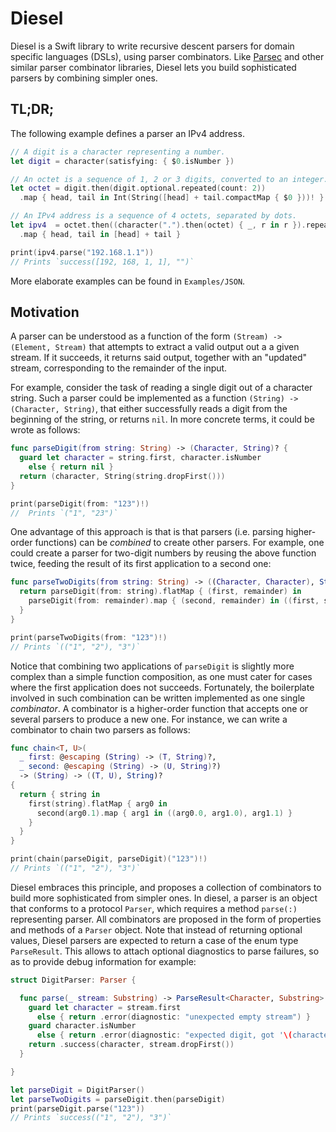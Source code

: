 # Diesel

Diesel is a Swift library to write recursive descent parsers for domain specific languages (DSLs),
using parser combinators.
Like [Parsec](https://hackage.haskell.org/package/parsec) and other similar parser combinator libraries,
Diesel lets you build sophisticated parsers by combining simpler ones.

## TL;DR;

The following example defines a parser an IPv4 address.

```swift
// A digit is a character representing a number.
let digit = character(satisfying: { $0.isNumber })

// An octet is a sequence of 1, 2 or 3 digits, converted to an integer.
let octet = digit.then(digit.optional.repeated(count: 2))
  .map { head, tail in Int(String([head] + tail.compactMap { $0 }))! }

// An IPv4 address is a sequence of 4 octets, separated by dots.
let ipv4  = octet.then((character(".").then(octet) { _, r in r }).repeated(count: 3))
  .map { head, tail in [head] + tail }

print(ipv4.parse("192.168.1.1"))
// Prints `success([192, 168, 1, 1], "")`
```

More elaborate examples can be found in `Examples/JSON`.

## Motivation

A parser can be understood as a function of the form `(Stream) -> (Element, Stream)`
that attempts to extract a valid output out a a given stream.
If it succeeds, it returns said output,
together with an "updated" stream, corresponding to the remainder of the input.

For example, consider the task of reading a single digit out of a character string.
Such a parser could be implemented as a function `(String) -> (Character, String)`,
that either successfully reads a digit from the beginning of the string, or returns `nil`.
In more concrete terms, it could be wrote as follows:

```swift
func parseDigit(from string: String) -> (Character, String)? {
  guard let character = string.first, character.isNumber
    else { return nil }
  return (character, String(string.dropFirst()))
}

print(parseDigit(from: "123")!)
//  Prints `("1", "23")`
```

One advantage of this approach is that is that parsers
(i.e. parsing higher-order functions)
can be *combined* to create other parsers.
For example, one could create a parser for two-digit numbers by reusing the above function twice,
feeding the result of its first application to a second one:

```swift
func parseTwoDigits(from string: String) -> ((Character, Character), String)? {
  return parseDigit(from: string).flatMap { (first, remainder) in
    parseDigit(from: remainder).map { (second, remainder) in ((first, second), remainder) }
  }
}

print(parseTwoDigits(from: "123")!)
// Prints `(("1", "2"), "3")`
```

Notice that combining two applications of `parseDigit` is slightly more complex than a simple function composition,
as one must cater for cases where the first application does not succeeds.
Fortunately, the boilerplate involved in such combination can be written implemented as one single *combinator*. A combinator is a higher-order function that accepts one or several parsers to produce a new one.
For instance, we can write a combinator to chain two parsers as follows:

```swift
func chain<T, U>(
  _ first: @escaping (String) -> (T, String)?,
  _ second: @escaping (String) -> (U, String)?)
  -> (String) -> ((T, U), String)?
{
  return { string in
    first(string).flatMap { arg0 in
      second(arg0.1).map { arg1 in ((arg0.0, arg1.0), arg1.1) }
    }
  }
}

print(chain(parseDigit, parseDigit)("123")!)
// Prints `(("1", "2"), "3")`
```

Diesel embraces this principle, and proposes a collection of combinators
to build more sophisticated from simpler ones.
In diesel, a parser is an object that conforms to a protocol `Parser`,
which requires a method `parse(:)` representing parser.
All combinators are proposed in the form of properties and methods of a `Parser` object.
Note that instead of returning optional values,
Diesel parsers are expected to return a case of the enum type `ParseResult`.
This allows to attach optional diagnostics to parse failures,
so as to provide debug information for example:

```swift
struct DigitParser: Parser {

  func parse(_ stream: Substring) -> ParseResult<Character, Substring> {
    guard let character = stream.first
      else { return .error(diagnostic: "unexpected empty stream") }
    guard character.isNumber
      else { return .error(diagnostic: "expected digit, got '\(character)'") }
    return .success(character, stream.dropFirst())
  }

}

let parseDigit = DigitParser()
let parseTwoDigits = parseDigit.then(parseDigit)
print(parseDigit.parse("123"))
// Prints `success(("1", "2"), "3")`
```
